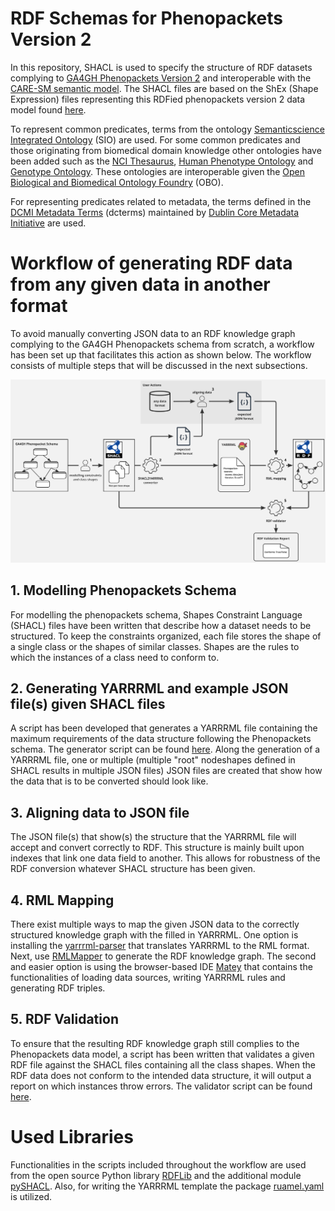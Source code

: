 # RDF Schemas for Phenopackets Version 2

In this repository, SHACL is used to specify the structure of RDF datasets complying to [GA4GH Phenopackets Version 2](https://phenopacket-schema.readthedocs.io/en/latest/) and interoperable with the [CARE-SM semantic model](https://github.com/CARE-SM/CARE-Semantic-Model/wiki). The SHACL files are based on the ShEx (Shape Expression) files representing this RDFied phenopackets version 2 data model found [here](https://github.com/LUMC-BioSemantics/phenopackets-rdf-schema/tree/v2/shex).

To represent common predicates, terms from the ontology [Semanticscience Integrated Ontology](http://sio.semanticscience.org/) (SIO) are used. For some common predicates and those originating from biomedical domain knowledge other ontologies have been added such as the [NCI Thesaurus](https://obofoundry.org/ontology/ncit), [Human Phenotype Ontology](https://obofoundry.org/ontology/hp.html) and [Genotype Ontology](https://obofoundry.org/ontology/geno.html). These ontologies are interoperable given the [Open Biological and Biomedical Ontology Foundry](https://obofoundry.org/) (OBO).

For representing predicates related to metadata, the terms defined in the [DCMI Metadata Terms](https://www.dublincore.org/specifications/dublin-core/dcmi-terms/) (dcterms) maintained by [Dublin Core Metadata Initiative](https://www.dublincore.org/about/) are used.

# Workflow of generating RDF data from any given data in another format

To avoid manually converting JSON data to an RDF knowledge graph complying to the GA4GH Phenopackets schema from scratch, a workflow has been set up that facilitates this action as shown below. The workflow consists of multiple steps that will be discussed in the next subsections.

![Worfklow](https://github.com/rosazwart/phenopackets-v2-rdf-schema/blob/main/overviewworkflow.jpg)

## 1. Modelling Phenopackets Schema

For modelling the phenopackets schema, Shapes Constraint Language (SHACL) files have been written that describe how a dataset needs to be structured. To keep the constraints organized, each file stores the shape of a single class or the shapes of similar classes. Shapes are the rules to which the instances of a class need to conform to. 

## 2. Generating YARRRML and example JSON file(s) given SHACL files

A script has been developed that generates a YARRRML file containing the maximum requirements of the data structure following the Phenopackets schema. The generator script can be found [here](https://github.com/rosazwart/phenopackets-v2-rdf-schema/tree/main/shacl2yarrrml). Along the generation of a YARRRML file, one or multiple (multiple "root" nodeshapes defined in SHACL results in multiple JSON files) JSON files are created that show how the data that is to be converted should look like. 

## 3. Aligning data to JSON file

The JSON file(s) that show(s) the structure that the YARRRML file will accept and convert correctly to RDF. This structure is mainly built upon indexes that link one data field to another. This allows for robustness of the RDF conversion whatever SHACL structure has been given.

## 4. RML Mapping

There exist multiple ways to map the given JSON data to the correctly structured knowledge graph with the filled in YARRRML. One option is installing the [yarrrml-parser](https://github.com/rmlio/yarrrml-parser) that translates YARRRML to the RML format. Next, use [RMLMapper](https://github.com/RMLio/rmlmapper-java) to generate the RDF knowledge graph. The second and easier option is using the browser-based IDE [Matey](https://rml.io/yarrrml/matey/) that contains the functionalities of loading data sources, writing YARRRML rules and generating RDF triples.

## 5. RDF Validation

To ensure that the resulting RDF knowledge graph still complies to the Phenopackets data model, a script has been written that validates a given RDF file against the SHACL files containing all the class shapes. When the RDF data does not conform to the intended data structure, it will output a report on which instances throw errors. The validator script can be found [here](https://github.com/rosazwart/phenopackets-v2-rdf-schema/tree/main/rdfvalidator).

# Used Libraries

Functionalities in the scripts included throughout the workflow are used from the open source Python library [RDFLib](https://rdflib.readthedocs.io/en/stable/index.html) and the additional module [pySHACL](https://github.com/RDFLib/pySHACL). Also, for writing the YARRRML template the package [ruamel.yaml](https://yaml.readthedocs.io/en/latest/) is utilized.
